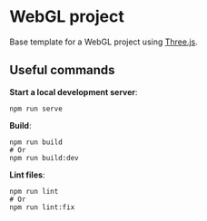 WebGL project
=============

Base template for a WebGL project using [Three.js](https://threejs.org/).

## Useful commands

__Start a local development server__:

```
npm run serve
```

__Build__:

```
npm run build
# Or
npm run build:dev
```

__Lint files__:

```
npm run lint
# Or
npm run lint:fix
```